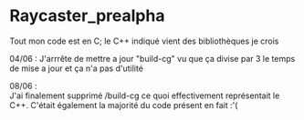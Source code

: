 # Raycaster_prealpha
Tout mon code est en C; le C++ indiqué vient des bibliothèques je crois

04/06 :
J'arrrête de mettre a jour "build-cg" vu que ça divise par 3 le temps de mise a jour
et ça n'a pas d'utilité 

08/06 :   
J'ai finalement supprimé /build-cg ce quoi effectivement représentait le C++. C'était également la majorité du code présent en fait :'(
